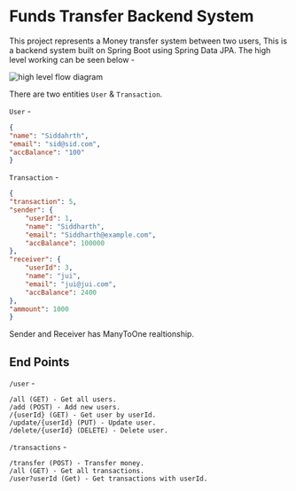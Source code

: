 # Funds Transfer Backend System
This project represents a Money transfer system between two users, This is a backend system built on Spring Boot using Spring Data JPA. The high level working can be seen below - 

![high level flow diagram](https://github.com/sid-khuntwal/funds-transfer-spring-boot/assets/76204320/62c706c2-8407-44b3-8ac9-b8fd5f9411da)

There are two entities `User` & `Transaction`. 

`User`  -
```JSON
{
"name": "Siddahrth",
"email": "sid@sid.com",
"accBalance": "100"
}
``` 
`Transaction` - 
```JSON
{
"transaction": 5,
"sender": {
	"userId": 1,
	"name": "Siddharth",
	"email": "Siddharth@example.com",
	"accBalance": 100000
},
"receiver": {
	"userId": 3,
	"name": "jui",
	"email": "jui@jui.com",
	"accBalance": 2400
},
"ammount": 1000
}
```

Sender and Receiver has ManyToOne realtionship.

## End Points

`/user` - 

```
/all (GET) - Get all users.
/add (POST) - Add new users.
/{userId} (GET) - Get user by userId.
/update/{userId} (PUT) - Update user.
/delete/{userId} (DELETE) - Delete user.
```

`/transactions` - 

```JS
/transfer (POST) - Transfer money.
/all (GET) - Get all transactions.
/user?userId (Get) - Get transactions with userId.
```

